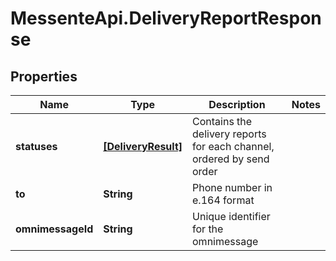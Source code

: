 # MessenteApi.DeliveryReportResponse

## Properties
Name | Type | Description | Notes
------------ | ------------- | ------------- | -------------
**statuses** | [**[DeliveryResult]**](DeliveryResult.md) | Contains the delivery reports for each channel, ordered by send order | 
**to** | **String** | Phone number in e.164 format | 
**omnimessageId** | **String** | Unique identifier for the omnimessage | 



